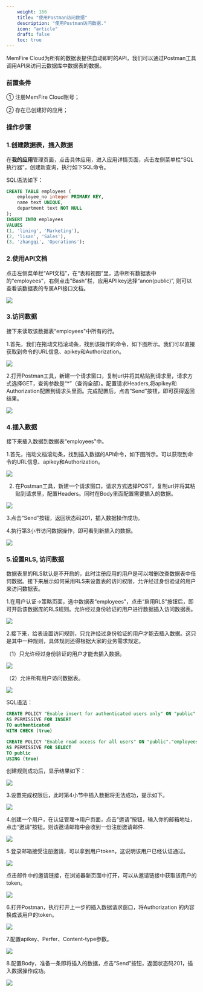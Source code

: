 ```yaml
---
    weight: 166
    title: "使用Postman访问数据"
    description: "使用Postman访问数据."
    icon: "article"
    draft: false
    toc: true
---
```


MemFire Cloud为所有的数据表提供自动即时的API，我们可以通过Postman工具调用API来访问云数据库中数据表的数据。

### 前置条件

① 注册MemFire Cloud账号；

② 存在已创建好的应用；

### 操作步骤

### 1.创建数据表，插入数据

在**我的应用**管理页面，点击具体应用，进入应用详情页面，点击左侧菜单栏“SQL执行器”，创建新查询，执行如下SQL命令。

SQL语法如下：

```SQL
CREATE TABLE employees (
    employee_no integer PRIMARY KEY,
    name text UNIQUE,
    department text NOT NULL
);
INSERT INTO employees 
VALUES 
(1, 'lining', 'Marketing'),
(2, 'lisan', 'Sales'),
(3, 'zhangqi', 'Operations'); 
```

### 2.使用API文档

点击左侧菜单栏“API文档”，在“表和视图”里，选中所有数据表中的“employees”，右侧点击"Bash"栏，应用API key选择“anon(public)”, 则可以查看该数据表的专属API接口文档。

<img src="../../img/postman-1.png">

### 3.访问数据

接下来读取该数据表“employees"中所有的行。

1.首先，我们在拖动文档滚动条，找到该操作的命令，如下图所示。我们可以直接获取到命令的URL信息、apikey和Authorization。

<img src="../../img/postman-2.png">

2.打开Postman工具，新建一个请求窗口，复制url并将其粘贴到请求里，请求方式选择GET，查询参数是“*”（查询全部）。配置请求Headers,将apikey和Authorization配置到请求头里面。完成配置后，点击“Send”按钮，即可获得返回结果。

<img src="../../img/postman-3.png">

### 4.插入数据

接下来插入数据到数据表“employees"中。

1.首先，拖动文档滚动条，找到插入数据的API命令，如下图所示。可以获取到命令的URL信息、apikey和Authorization。

<img src="../../img/postman-4.png">

2. 在Postman工具，新建一个请求窗口，请求方式选择POST，复制url并将其粘贴到请求里，配置Headers。同时在Body里面配置需要插入的数据。

<img src="../../img/postman-5.png">

3.点击“Send”按钮，返回状态码201，插入数据操作成功。

4.执行第3小节访问数据操作，即可看到新插入的数据。

<img src="../../img/postman-6.png">

### 5.设置RLS, 访问数据

数据表里的RLS默认是不开启的，此时注册应用的用户是可以增删改查数据表中任何数据。接下来展示如何采用RLS来设置表的访问权限，允许经过身份验证的用户来访问数据表。

1.在用户认证->策略页面，选中数据表“employees"，点击“启用RLS”按钮后，即可开启该数据库的RLS规则。允许经过身份验证的用户进行数据插入访问数据表。

<img src="../../img/postman-7.png">

2.接下来，给表设置访问规则，只允许经过身份验证的用户才能去插入数据。这只是其中一种规则，具体规则还得根据大家的业务需求规定。

（1）只允许经过身份验证的用户才能去插入数据。

<img src="../../img/postman-8.png">

（2）允许所有用户访问数据表。

<img src="../../img/postman-9.png">

SQL语法：

```SQL
CREATE POLICY "Enable insert for authenticated users only" ON "public"."employees"
AS PERMISSIVE FOR INSERT
TO authenticated
WITH CHECK (true)

CREATE POLICY "Enable read access for all users" ON "public"."employees"
AS PERMISSIVE FOR SELECT
TO public
USING (true)
```

创建规则成功后，显示结果如下：

<img src="../../img/postman-10.png">

3.设置完成权限后，此时第4小节中插入数据将无法成功，提示如下。

<img src="../../img/postman-11.png">

4.创建一个用户，在认证管理->用户页面，点击“邀请”按钮，输入你的邮箱地址，点击“邀请”按钮。则该邀请邮箱中会收到一份注册邀请邮件.

<img src="../../img/postman-12.png">

5.登录邮箱接受注册邀请，可以拿到用户token，这说明该用户已经认证通过。

<img src="../../img/postman-13.png">

点击邮件中的邀请链接，在浏览器新页面中打开，可以从邀请链接中获取该用户的token。

<img src="../../img/postman-14.png">

6.打开Postman，执行打开上一步的插入数据请求窗口，将Authorization 的内容换成该用户的token。

<img src="../../img/postman-15.png">

7.配置apikey、Perfer、Content-type参数。

<img src="../../img/postman-16.png">

8.配置Body，准备一条即将插入的数据，点击“Send”按钮，返回状态码201，插入数据操作成功。

<img src="../../img/postman-17.png">


